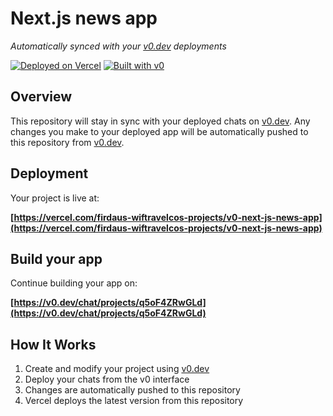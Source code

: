 # Next.js news app

*Automatically synced with your [v0.dev](https://v0.dev) deployments*

[![Deployed on Vercel](https://img.shields.io/badge/Deployed%20on-Vercel-black?style=for-the-badge&logo=vercel)](https://vercel.com/firdaus-wiftravelcos-projects/v0-next-js-news-app)
[![Built with v0](https://img.shields.io/badge/Built%20with-v0.dev-black?style=for-the-badge)](https://v0.dev/chat/projects/q5oF4ZRwGLd)

## Overview

This repository will stay in sync with your deployed chats on [v0.dev](https://v0.dev).
Any changes you make to your deployed app will be automatically pushed to this repository from [v0.dev](https://v0.dev).

## Deployment

Your project is live at:

**[https://vercel.com/firdaus-wiftravelcos-projects/v0-next-js-news-app](https://vercel.com/firdaus-wiftravelcos-projects/v0-next-js-news-app)**

## Build your app

Continue building your app on:

**[https://v0.dev/chat/projects/q5oF4ZRwGLd](https://v0.dev/chat/projects/q5oF4ZRwGLd)**

## How It Works

1. Create and modify your project using [v0.dev](https://v0.dev)
2. Deploy your chats from the v0 interface
3. Changes are automatically pushed to this repository
4. Vercel deploys the latest version from this repository